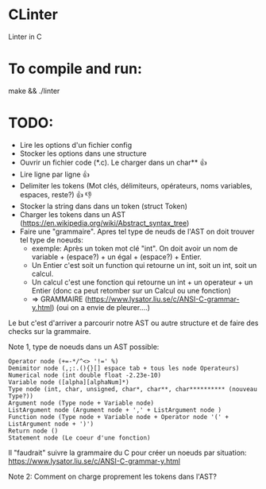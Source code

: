 # CLinter
Linter in C
# To compile and run:
make && ./linter

# TODO:
* Lire les options d'un fichier config
* Stocker les options dans une structure
* Ouvrir un fichier code (\*.c). Le charger dans un char**	:+1:
* Lire ligne par ligne	:+1:
* Delimiter les tokens (Mot clés, délimiteurs, opérateurs, noms variables, espaces, reste?)	:+1: :-1:
* Stocker la string dans dans un token (struct Token)
* Charger les tokens dans un AST (https://en.wikipedia.org/wiki/Abstract_syntax_tree)
* Faire une "grammaire". Apres tel type de neuds de l'AST on doit trouver tel type de noeuds:
	- exemple: Après un token mot clé "int". On doit avoir un nom de variable + (espace?) + un égal + (espace?) + Entier.
	- Un Entier c'est soit un function qui retourne un int, soit un int, soit un calcul.
	- Un calcul c'est une fonction qui retourne un int + un operateur + un Entier (donc ca peut retomber sur un Calcul ou une fonction)
	- => GRAMMAIRE (https://www.lysator.liu.se/c/ANSI-C-grammar-y.html) (oui on a envie de pleurer....)

Le but c'est d'arriver a parcourir notre AST ou autre structure et de faire des checks sur la grammaire.


Note 1, type de noeuds dans un AST possible:

	Operator node (+=-*/^<> '!=' %)
	Demimitor node (,;:.(){}[] espace tab + tous les node Operateurs)
	Numerical node (int double float -2.23e-10)
	Variable node ([alpha][alphaNum]*)
	Type node (int, char, unsigned, char*, char**, char********** (nouveau Type?))
	Argument node (Type node + Variable node)
	ListArgument node (Argument node + ',' + ListArgument node )
	Function node (Type node + Variable node + Operator node '(' + ListArgument node + ')')
	Return node ()
	Statement node (Le coeur d'une fonction)

Il "faudrait" suivre la grammaire du C pour créer un noeuds par situation: https://www.lysator.liu.se/c/ANSI-C-grammar-y.html

Note 2: Comment on charge proprement les tokens dans l'AST?
